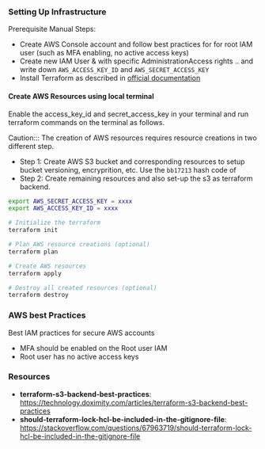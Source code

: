 ### Setting Up Infrastructure

Prerequisite Manual Steps:
- Create AWS Console account and follow best practices for for root IAM user (such as MFA enabling, no active access keys)
- Create new IAM User & with specific AdministrationAccess rights .. and write down `AWS_ACCESS_KEY_ID` and `AWS_SECRET_ACCESS_KEY`
- Install Terraform as described in [official documentation](https://learn.hashicorp.com/tutorials/terraform/install-cli)


#### Create AWS Resources using local terminal
Enable the access_key_id and secret_access_key in your terminal and run terraform commands on the terminal as follows.

Caution::: The creation of AWS resources requires resource creations in two different step.
- Step 1: Create AWS S3 bucket and corresponding resources to setup bucket versioning, encryprition, etc. Use the `bb17213` hash code of 
- Step 2: Create remaining resources and also set-up the s3 as terraform backend.


```bash
export AWS_SECRET_ACCESS_KEY = xxxx
export AWS_ACCESS_KEY_ID = xxxx
```

```bash 
# Initialize the terraform 
terraform init

# Plan AWS resource creations (optional)
terraform plan

# Create AWS resources 
terraform apply

# Destroy all created resources (optional)
terraform destroy
```

### AWS best Practices
Best IAM practices for secure AWS accounts
- MFA should be enabled on the Root user IAM
- Root user has no active access keys


### Resources
- **terraform-s3-backend-best-practices**: https://technology.doximity.com/articles/terraform-s3-backend-best-practices
- **should-terraform-lock-hcl-be-included-in-the-gitignore-file**: https://stackoverflow.com/questions/67963719/should-terraform-lock-hcl-be-included-in-the-gitignore-file
